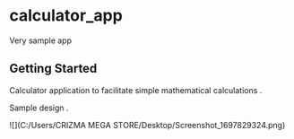 # calculator_app

Very sample app

## Getting Started

Calculator application to facilitate simple mathematical calculations .

Sample design . 

![](C:/Users/CRIZMA MEGA STORE/Desktop/Screenshot_1697829324.png)